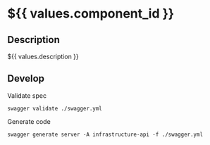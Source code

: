 # ${{ values.component_id }}

## Description

${{ values.description }}

## Develop

Validate spec
```
swagger validate ./swagger.yml
```

Generate code
```
swagger generate server -A infrastructure-api -f ./swagger.yml
```

